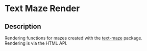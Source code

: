 # Text Maze Render

## Description

Rendering functions for mazes created with the [text-maze](https://github.com/jesse-blake/text-maze) package. Rendering is via the HTML <canvas> API.
